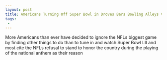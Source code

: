 ```yaml
---
layout: post
title: Americans Turning Off Super Bowl in Droves Bars Bowling Alleys Veterans Boycotting
tags:
 -
---
```

More Americans than ever have decided to ignore the NFLs biggest game by finding other things to do than to tune in and watch Super Bowl LII and most cite the NFLs refusal to stand to honor the country during the playing of the national anthem as their reason
